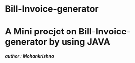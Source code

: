 # Bill-Invoice-generator

<h1>A Mini proejct on Bill-Invoice-generator by using JAVA </h1>
<h5> author : Mohankrishna </h5> 